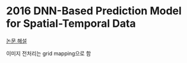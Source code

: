 # 2016 DNN-Based Prediction Model for Spatial-Temporal Data

[논문 해설](https://github.com/tyhlife/tyhlife.github.io/blob/a092add7e932feb0d65fc970c7714ccc213a8866/_posts/2020-03-15-DeepST.markdown0)

이미지 전처리는 grid mapping으로 함